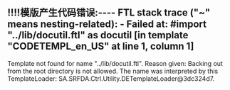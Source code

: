 !!!!模版产生代码错误:----
FTL stack trace ("~" means nesting-related):
	- Failed at: #import "../lib/docutil.ftl" as docutil  [in template "CODETEMPL_en_US" at line 1, column 1]
----
Template not found for name "../lib/docutil.ftl".
Reason given: Backing out from the root directory is not allowed.
The name was interpreted by this TemplateLoader: SA.SRFDA.Ctrl.Utility.DETemplateLoader@3dc324d7.